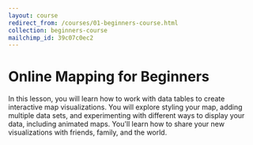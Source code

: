 ```yaml
---
layout: course
redirect_from: /courses/01-beginners-course.html
collection: beginners-course
mailchimp_id: 39c07c0ec2
---
```

# Online Mapping for Beginners

In this lesson, you will learn how to work with data tables to create interactive map visualizations. You will
explore styling your map, adding multiple data sets, and experimenting with different ways to display your data,
including animated maps. You'll learn how to share your new visualizations with friends, family, and the world.
